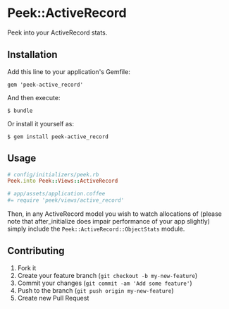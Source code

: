 # Peek::ActiveRecord

Peek into your ActiveRecord stats.

## Installation

Add this line to your application's Gemfile:

    gem 'peek-active_record'

And then execute:

    $ bundle

Or install it yourself as:

    $ gem install peek-active_record

## Usage

``` ruby
# config/initializers/peek.rb
Peek.into Peek::Views::ActiveRecord
```

``` coffee
# app/assets/application.coffee
#= require 'peek/views/active_record'
```

Then, in any ActiveRecord model you wish to watch allocations of
(please note that after_initialize does impair performance of your app slightly)
simply include the `Peek::ActiveRecord::ObjectStats` module.

## Contributing

1. Fork it
2. Create your feature branch (`git checkout -b my-new-feature`)
3. Commit your changes (`git commit -am 'Add some feature'`)
4. Push to the branch (`git push origin my-new-feature`)
5. Create new Pull Request
